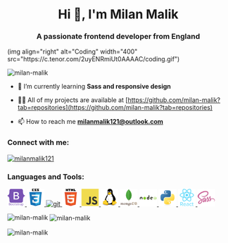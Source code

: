 <h1 align="center">Hi 👋, I'm Milan Malik</h1>
<h3 align="center">A passionate frontend developer from England</h3>
(img align="right" alt="Coding" width="400" src="https://c.tenor.com/2uyENRmiUt0AAAAC/coding.gif")

<p align="left"> <img src="https://komarev.com/ghpvc/?username=milan-malik&label=Profile%20views&color=0e75b6&style=flat" alt="milan-malik" /> </p>

- 🌱 I’m currently learning **Sass and responsive design**

- 👨‍💻 All of my projects are available at [https://github.com/milan-malik?tab=repositories](https://github.com/milan-malik?tab=repositories)

- 📫 How to reach me **milanmalik121@outlook.com**

<h3 align="left">Connect with me:</h3>
<p align="left">
<a href="https://www.hackerrank.com/milanmalik121" target="blank"><img align="center" src="https://raw.githubusercontent.com/rahuldkjain/github-profile-readme-generator/master/src/images/icons/Social/hackerrank.svg" alt="milanmalik121" height="30" width="40" /></a>
</p>

<h3 align="left">Languages and Tools:</h3>
<p align="left"> <a href="https://getbootstrap.com" target="_blank" rel="noreferrer"> <img src="https://raw.githubusercontent.com/devicons/devicon/master/icons/bootstrap/bootstrap-plain-wordmark.svg" alt="bootstrap" width="40" height="40"/> </a> <a href="https://www.w3schools.com/css/" target="_blank" rel="noreferrer"> <img src="https://raw.githubusercontent.com/devicons/devicon/master/icons/css3/css3-original-wordmark.svg" alt="css3" width="40" height="40"/> </a> <a href="https://git-scm.com/" target="_blank" rel="noreferrer"> <img src="https://www.vectorlogo.zone/logos/git-scm/git-scm-icon.svg" alt="git" width="40" height="40"/> </a> <a href="https://www.w3.org/html/" target="_blank" rel="noreferrer"> <img src="https://raw.githubusercontent.com/devicons/devicon/master/icons/html5/html5-original-wordmark.svg" alt="html5" width="40" height="40"/> </a> <a href="https://developer.mozilla.org/en-US/docs/Web/JavaScript" target="_blank" rel="noreferrer"> <img src="https://raw.githubusercontent.com/devicons/devicon/master/icons/javascript/javascript-original.svg" alt="javascript" width="40" height="40"/> </a> <a href="https://www.linux.org/" target="_blank" rel="noreferrer"> <img src="https://raw.githubusercontent.com/devicons/devicon/master/icons/linux/linux-original.svg" alt="linux" width="40" height="40"/> </a> <a href="https://www.mongodb.com/" target="_blank" rel="noreferrer"> <img src="https://raw.githubusercontent.com/devicons/devicon/master/icons/mongodb/mongodb-original-wordmark.svg" alt="mongodb" width="40" height="40"/> </a> <a href="https://nodejs.org" target="_blank" rel="noreferrer"> <img src="https://raw.githubusercontent.com/devicons/devicon/master/icons/nodejs/nodejs-original-wordmark.svg" alt="nodejs" width="40" height="40"/> </a> <a href="https://www.python.org" target="_blank" rel="noreferrer"> <img src="https://raw.githubusercontent.com/devicons/devicon/master/icons/python/python-original.svg" alt="python" width="40" height="40"/> </a> <a href="https://reactjs.org/" target="_blank" rel="noreferrer"> <img src="https://raw.githubusercontent.com/devicons/devicon/master/icons/react/react-original-wordmark.svg" alt="react" width="40" height="40"/> </a> <a href="https://sass-lang.com" target="_blank" rel="noreferrer"> <img src="https://raw.githubusercontent.com/devicons/devicon/master/icons/sass/sass-original.svg" alt="sass" width="40" height="40"/> </a> </p>

<p><img align="left" src="https://github-readme-stats.vercel.app/api/top-langs?username=milan-malik&show_icons=true&locale=en&layout=compact" alt="milan-malik" /></p>

<p>&nbsp;<img align="center" src="https://github-readme-stats.vercel.app/api?username=milan-malik&show_icons=true&locale=en" alt="milan-malik" /></p>

<p><img align="center" src="https://github-readme-streak-stats.herokuapp.com/?user=milan-malik&" alt="milan-malik" /></p>
